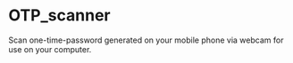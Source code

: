 # OTP_scanner
Scan one-time-password generated on your mobile phone via webcam for use on your computer.
